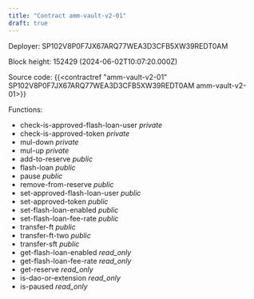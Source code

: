 ```yaml
---
title: "Contract amm-vault-v2-01"
draft: true
---
```

Deployer: SP102V8P0F7JX67ARQ77WEA3D3CFB5XW39REDT0AM


 



Block height: 152429 (2024-06-02T10:07:20.000Z)

Source code: {{<contractref "amm-vault-v2-01" SP102V8P0F7JX67ARQ77WEA3D3CFB5XW39REDT0AM amm-vault-v2-01>}}

Functions:

* check-is-approved-flash-loan-user _private_
* check-is-approved-token _private_
* mul-down _private_
* mul-up _private_
* add-to-reserve _public_
* flash-loan _public_
* pause _public_
* remove-from-reserve _public_
* set-approved-flash-loan-user _public_
* set-approved-token _public_
* set-flash-loan-enabled _public_
* set-flash-loan-fee-rate _public_
* transfer-ft _public_
* transfer-ft-two _public_
* transfer-sft _public_
* get-flash-loan-enabled _read_only_
* get-flash-loan-fee-rate _read_only_
* get-reserve _read_only_
* is-dao-or-extension _read_only_
* is-paused _read_only_
